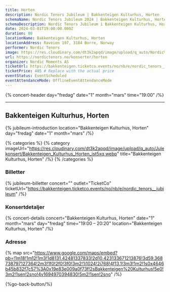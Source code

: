 ```yaml
---
title: Horten
description: Nordic Tenors Jubileum | Bakkenteigen Kulturhus, Horten
schemaName: Nordic Tenors Jubileum 2024 | Bakkenteigen Kulturhus, Horten
schemaDescription: Nordic Tenors Jubileum i Bakkenteigen Kulturhus, Horten
date: 2024-03-01T19:00:00.000Z
duration: 80
locationName: Bakkenteigen Kulturhus, Horten
locationAddress: Raveien 197, 3184 Borre, Norway
performer: Nordic Tenors
image: https://res.cloudinary.com/dt3k2apqd/image/upload/q_auto/Nordic%20Tenors/OG%20images/Jubileum/Horten_bhpi3e.webp
url: https://nordictenors.no/konserter/horten
organizer: Nordic Moments AS
ticketUrl: https://bakkenteigen.ticketco.events/no/nb/e/nordic_tenors__jubileum
ticketPrice: 485 # Replace with the actual price
eventStatus: EventScheduled
eventAttendanceMode: OfflineEventAttendanceMode
---
```


{% concert-header day="fredag" date="1" month="mars" time="19:00" /%}

---

## Bakkenteigen Kulturhus, Horten

{% jubileum-introduction location="Bakkenteigen Kulturhus, Horten" day="fredag" date="1" month="mars" /%}

{% categories %}
{% category imageUrl="https://res.cloudinary.com/dt3k2apqd/image/upload/q_auto/Julekonsert/Bakkenteigen_Kulturhus_Horten_ist5xq.webp" title="Bakkenteigen Kulturhus, Horten" /%}
{% /categories %}

### Billetter

{% jubileum-billetter concert="" outlet="TicketCo" ticketUrl="https://bakkenteigen.ticketco.events/no/nb/e/nordic_tenors__jubileum" /%}

### Konsertdetaljer

{% concert-details concert="Bakkenteigen Kulturhus, Horten" date="1" month="mars" day="fredag" time="19:00 – 20:20" location="Bakkenteigen Kulturhus, Horten" /%}

### Adresse

{% map src="https://www.google.com/maps/embed?pb=!1m18!1m12!1m3!1d8131.42481337833!2d10.423133671213876!3d59.368738797127364!2m3!1f0!2f0!3f0!3m2!1i1024!2i768!4f13.1!3m3!1m2!1s0x4646b45b832f7c57%3A0x19e83e009a0f73f!2sBakkenteigen%20Kulturhus!5e0!3m2!1sen!2sno!4v1694970394830!5m2!1sen!2sno" /%}

{%go-back-button/%}
